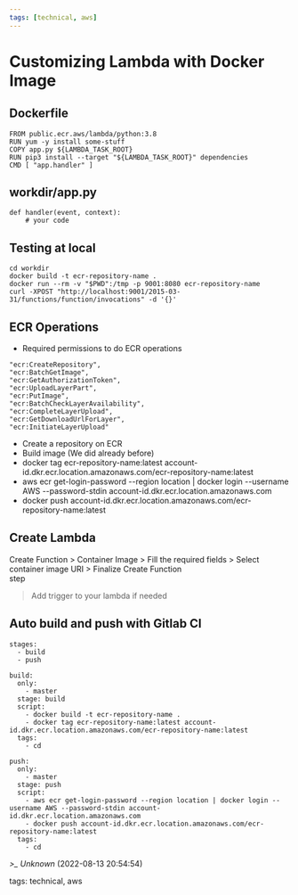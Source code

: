 ```yaml
---
tags: [technical, aws]
---
```


# Customizing Lambda with Docker Image

## Dockerfile

```  
FROM public.ecr.aws/lambda/python:3.8  
RUN yum -y install some-stuff  
COPY app.py ${LAMBDA_TASK_ROOT}  
RUN pip3 install --target "${LAMBDA_TASK_ROOT}" dependencies  
CMD [ "app.handler" ]  
```

## workdir/app.py

```  
def handler(event, context):  
    # your code  
```

## Testing at local

```  
cd workdir  
docker build -t ecr-repository-name .  
docker run --rm -v "$PWD":/tmp -p 9001:8080 ecr-repository-name  
curl -XPOST "http://localhost:9001/2015-03-31/functions/function/invocations" -d '{}'  
```

## ECR Operations

- Required permissions to do ECR operations

```  
"ecr:CreateRepository",  
"ecr:BatchGetImage",  
"ecr:GetAuthorizationToken",  
"ecr:UploadLayerPart",  
"ecr:PutImage",  
"ecr:BatchCheckLayerAvailability",  
"ecr:CompleteLayerUpload",  
"ecr:GetDownloadUrlForLayer",  
"ecr:InitiateLayerUpload"  
```

- Create a repository on ECR
- Build image (We did already before)
- docker tag ecr-repository-name:latest account-id.dkr.ecr.location.amazonaws.com/ecr-repository-name:latest
- aws ecr get-login-password --region location | docker login --username AWS --password-stdin account-id.dkr.ecr.location.amazonaws.com
- docker push account-id.dkr.ecr.location.amazonaws.com/ecr-repository-name:latest

## Create Lambda

Create Function > Container Image > Fill the required fields > Select container image URI > Finalize Create Function  
step

> Add trigger to your lambda if needed

## Auto build and push with Gitlab CI

```  
stages:  
  - build  
  - push

build:  
  only:  
    - master  
  stage: build  
  script:  
    - docker build -t ecr-repository-name .  
    - docker tag ecr-repository-name:latest account-id.dkr.ecr.location.amazonaws.com/ecr-repository-name:latest  
  tags:  
    - cd

push:  
  only:  
    - master  
  stage: push  
  script:  
    - aws ecr get-login-password --region location | docker login --username AWS --password-stdin account-id.dkr.ecr.location.amazonaws.com  
    - docker push account-id.dkr.ecr.location.amazonaws.com/ecr-repository-name:latest  
  tags:  
    - cd  
```

*>_ Unknown* (2022-08-13 20:54:54)

tags: technical, aws

